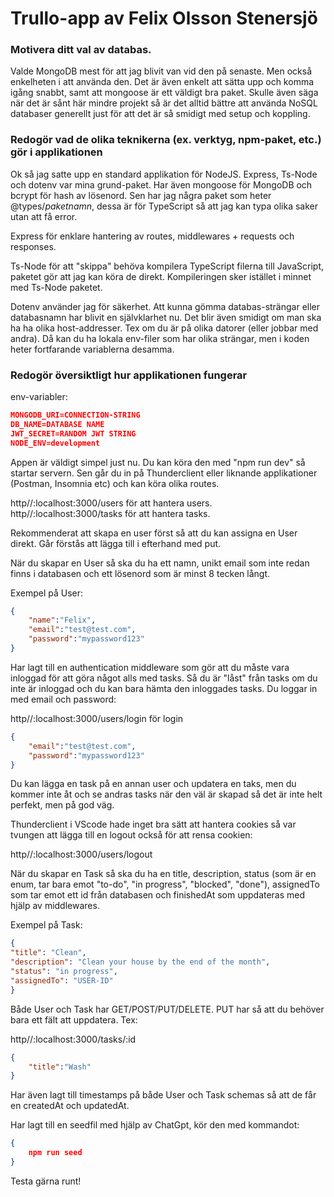 
# Trullo-app av Felix Olsson Stenersjö

### Motivera ditt val av databas.
Valde MongoDB mest för att jag blivit van vid den på senaste. Men också enkelheten i att använda den. Det är även enkelt att sätta upp och komma igång snabbt, samt att mongoose är ett väldigt bra paket. Skulle även säga när det är sånt här mindre projekt så är det alltid bättre att använda NoSQL databaser generellt just för att det är så smidigt med setup och koppling.

### Redogör vad de olika teknikerna (ex. verktyg, npm-paket, etc.) gör i applikationen
 
Ok så jag satte upp en standard applikation för NodeJS. Express, Ts-Node och dotenv var mina grund-paket. Har även mongoose för MongoDB och bcrypt för hash av lösenord. Sen har jag några paket som heter @types/*paketnamn*, dessa är för TypeScript så att jag kan typa olika saker utan att få error.

Express för enklare hantering av routes, middlewares + requests och responses. 

Ts-Node för att "skippa" behöva kompilera TypeScript filerna till JavaScript, paketet gör att jag kan köra de direkt. Kompileringen sker istället i minnet med Ts-Node paketet.

Dotenv använder jag för säkerhet. Att kunna gömma databas-strängar eller databasnamn har blivit en självklarhet nu. Det blir även smidigt om man ska ha ha olika host-addresser. Tex om du är på olika datorer (eller jobbar med andra). Då kan du ha lokala env-filer som har olika strängar, men i koden heter fortfarande variablerna desamma.


### Redogör översiktligt hur applikationen fungerar

env-variabler:

```json
MONGODB_URI=CONNECTION-STRING
DB_NAME=DATABASE NAME
JWT_SECRET=RANDOM JWT STRING
NODE_ENV=development
```

Appen är väldigt simpel just nu. Du kan köra den med "npm run dev" så startar servern. Sen går du in på Thunderclient eller liknande applikationer (Postman, Insomnia etc) och kan köra olika routes. 

http//:localhost:3000/users för att hantera users.
http//:localhost:3000/tasks för att hantera tasks.

Rekommenderat att skapa en user först så att du kan assigna en User direkt. Går förstås att lägga till i efterhand med put. 

När du skapar en User så ska du ha ett namn, unikt email som inte redan finns i databasen och ett lösenord som är minst 8 tecken långt. 

Exempel på User:
```json
{
    "name":"Felix",
    "email":"test@test.com",
    "password":"mypassword123"
}
```

Har lagt till en authentication middleware som gör att du måste vara inloggad för att göra något alls med tasks. Så du är "låst" från tasks om du inte är inloggad och du kan bara hämta den inloggades tasks. Du loggar in med  email och password:

http//:localhost:3000/users/login för login

```json
{
    "email":"test@test.com",
    "password":"mypassword123"
}
```

Du kan lägga en task på en annan user och updatera en taks, men du kommer inte åt och se andras tasks när den väl är skapad så det är inte helt perfekt, men på god väg.

Thunderclient i VScode hade inget bra sätt att hantera cookies så var tvungen att lägga till en logout också för att rensa cookien:

http//:localhost:3000/users/logout

När du skapar en Task så ska du ha en title, description, status (som är en enum, tar bara emot "to-do", "in progress", "blocked", "done"), assignedTo som tar emot ett id från databasen och finishedAt som uppdateras med hjälp av middlewares.

Exempel på Task:

```json
{ 
"title": "Clean", 
"description": "Clean your house by the end of the month", 
"status": "in progress", 
"assignedTo": "USER-ID" 
} 
```

Både User och Task har GET/POST/PUT/DELETE.
PUT har så att du behöver bara ett fält att uppdatera. Tex:

http//:localhost:3000/tasks/:id

```json
{
    "title":"Wash"
}
```

Har även lagt till timestamps på både User och Task schemas så att de får en createdAt och updatedAt. 

Har lagt till en seedfil med hjälp av ChatGpt, kör den med kommandot:

```json
{
    npm run seed
}
```

Testa gärna runt!
